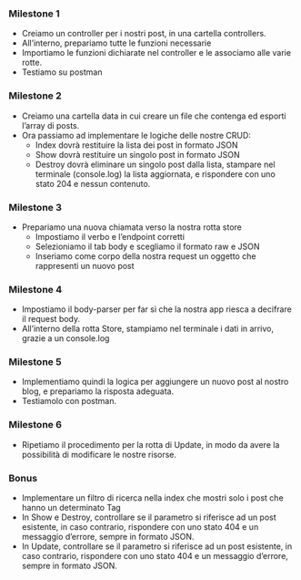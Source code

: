 ### Milestone 1
- Creiamo un controller per i nostri post, in una cartella controllers.
- All’interno, prepariamo tutte le funzioni necessarie 
- Importiamo le funzioni dichiarate nel controller e le associamo alle varie rotte.
- Testiamo su postman 


### Milestone 2 
- Creiamo una cartella data  in cui creare un file che contenga ed esporti l’array di posts.
- Ora passiamo ad implementare le logiche delle nostre CRUD:
  - Index dovrà restituire la lista dei post in formato JSON
  - Show dovrà restituire un singolo post in formato JSON
  - Destroy dovrà eliminare un singolo post dalla lista, stampare nel terminale (console.log) la lista aggiornata, e rispondere con uno stato 204 e nessun contenuto.

### Milestone 3 
- Prepariamo una nuova chiamata verso la nostra rotta store
  - Impostiamo il verbo e l’endpoint corretti
  - Selezioniamo il tab body e scegliamo il formato raw e JSON
  - Inseriamo come corpo della nostra request un oggetto che rappresenti un nuovo post

### Milestone 4 
- Impostiamo il body-parser per far sì che la nostra app riesca a decifrare il request body.
- All’interno della rotta Store, stampiamo nel terminale i dati in arrivo, grazie a un console.log


### Milestone 5 
- Implementiamo quindi la logica per aggiungere un nuovo post al nostro blog, e prepariamo la risposta adeguata.
- Testiamolo con postman.

### Milestone 6 
- Ripetiamo il procedimento per la rotta di Update, in modo da avere la possibilità di modificare le nostre risorse.

### Bonus 
- Implementare un filtro di ricerca nella index che mostri solo i post che hanno un determinato Tag
- In Show e Destroy, controllare se il parametro si riferisce ad un post esistente, in caso contrario, rispondere con uno stato 404 e un messaggio d’errore, sempre in formato JSON.
- In Update, controllare se il parametro si riferisce ad un post esistente, in caso contrario, rispondere con uno stato 404 e un messaggio d’errore, sempre in formato JSON.